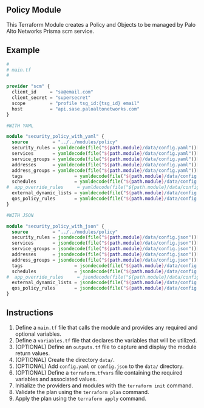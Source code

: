 ## Policy Module

This Terraform Module creates a Policy and Objects to be managed by Palo Alto Networks
Prisma scm service.

## Example

```terraform
#
# main.tf
#

provider "scm" {
  client_id     = "sa@email.com"
  client_secret = "supersecret"
  scope         = "profile tsg_id:{tsg_id} email"
  host          = "api.sase.paloaltonetworks.com"
}

#WITH YAML

module "security_policy_with_yaml" {
  source         = "../../modules/policy"
  security_rules = yamldecode(file("${path.module}/data/config.yaml"))["security_rules"]
  services       = yamldecode(file("${path.module}/data/config.yaml"))["services"]
  service_groups = yamldecode(file("${path.module}/data/config.yaml"))["service_groups"]
  addresses      = yamldecode(file("${path.module}/data/config.yaml"))["addresses"]
  address_groups = yamldecode(file("${path.module}/data/config.yaml"))["address_groups"]
  tags                   = yamldecode(file("${path.module}/data/config.yaml"))["tags"]
  schedules              = yamldecode(file("${path.module}/data/config.yaml"))["schedules"]
#  app_override_rules     = yamldecode(file("${path.module}/data/config.yaml"))["app_override_rules"]
  external_dynamic_lists = yamldecode(file("${path.module}/data/config.yaml"))["external_dynamic_lists"]
  qos_policy_rules       = yamldecode(file("${path.module}/data/config.yaml"))["qos_policy_rules"]
}

#WITH JSON

module "security_policy_with_json" {
  source         = "../../modules/policy"
  security_rules = jsondecode(file("${path.module}/data/config.json"))["security_rules"]
  services       = jsondecode(file("${path.module}/data/config.json"))["services"]
  service_groups = jsondecode(file("${path.module}/data/config.json"))["service_groups"]
  addresses      = jsondecode(file("${path.module}/data/config.json"))["addresses"]
  address_groups = jsondecode(file("${path.module}/data/config.json"))["address_groups"]
  tags                   = jsondecode(file("${path.module}/data/config.json"))["tags"]
  schedules              = jsondecode(file("${path.module}/data/config.json"))["schedules"]
#  app_override_rules     = jsondecode(file("${path.module}/data/config.json"))["app_override_rules"]
  external_dynamic_lists = jsondecode(file("${path.module}/data/config.json"))["external_dynamic_lists"]
  qos_policy_rules       = jsondecode(file("${path.module}/data/config.json"))["qos_policy_rules"]
}
```

## Instructions

1. Define a `main.tf` file that calls the module and provides any required and
optional variables.
2. Define a `variables.tf` file that declares the variables that will be
utilized.
3. (OPTIONAL) Define an `outputs.tf` file to capture and display the module
return values.
4. (OPTIONAL) Create the directory `data/`.
5. (OPTIONAL) Add `config.yaml` or `config.json` to the `data/` directory.
6. (OPTIONAL) Define a `terraform.tfvars` file containing the required
variables and associated values.
7. Initialize the providers and modules with the `terraform init` command.
8. Validate the plan using the `terraform plan` command.
9. Apply the plan using the `terraform apply` command. 

<!-- BEGINNING OF PRE-COMMIT-TERRAFORM DOCS HOOK -->

<!-- END OF PRE-COMMIT-TERRAFORM DOCS HOOK -->